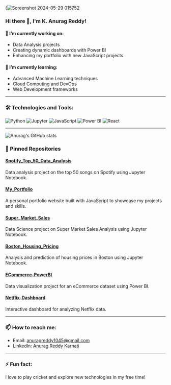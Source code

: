 (![Screenshot 2024-05-29 015752](https://github.com/Anurag1045/Anurag1045/assets/65644371/42fbe0b2-b272-4c6b-b838-adbd737c1d87)

### Hi there 👋, I'm K. Anurag Reddy!

#### 🔭 I’m currently working on:
- Data Analysis projects
- Creating dynamic dashboards with Power BI
- Enhancing my portfolio with new JavaScript projects

#### 🌱 I’m currently learning:
- Advanced Machine Learning techniques
- Cloud Computing and DevOps
- Web Development frameworks

---

### 🛠️ Technologies and Tools:
![Python](https://img.shields.io/badge/Python-3776AB?style=flat&logo=python&logoColor=white)
![Jupyter](https://img.shields.io/badge/Jupyter-F37626?style=flat&logo=jupyter&logoColor=white)
![JavaScript](https://img.shields.io/badge/JavaScript-F7DF1E?style=flat&logo=javascript&logoColor=black)
![Power BI](https://img.shields.io/badge/Power%20BI-F2C811?style=flat&logo=power%20bi&logoColor=black)
![React](https://img.shields.io/badge/React-20232A?style=flat&logo=react&logoColor=61DAFB)

---

![Anurag's GitHub stats](https://github-readme-stats.vercel.app/api?username=Anurag1045&show_icons=true&theme=radical)

### 📌 Pinned Repositories

#### [Spotify_Top_50_Data_Analysis](https://github.com/Anurag1045/Spotify_Top_50_Data_Analysis)
Data analysis project on the top 50 songs on Spotify using Jupyter Notebook.

#### [My_Portfolio](https://github.com/Anurag1045/My_Portfolio)
A personal portfolio website built with JavaScript to showcase my projects and skills.

#### [Super_Market_Sales](https://github.com/Anurag1045/Super_Market_Sales)
Data Science project on Super Market Sales Analysis using Jupyter Notebook.

#### [Boston_Housing_Pricing](https://github.com/Anurag1045/Boston_Housing_Pricing)
Analysis and prediction of housing prices in Boston using Jupyter Notebook.

#### [ECommerce-PowerBI](https://github.com/Anurag1045/ECommerce-PowerBI)
Data visualization project for an eCommerce dataset using Power BI.

#### [Netflix-Dashboard](https://github.com/Anurag1045/Netflix-Dashboard)
Interactive dashboard for analyzing Netflix data.

---
### 📫 How to reach me:
- Email: anuragreddy1045@gmail.com
- LinkedIn: [Anurag Reddy Karnati](https://www.linkedin.com/in/anurag45/)

---

### ⚡ Fun fact:
I love to play cricket and explore new technologies in my free time!
